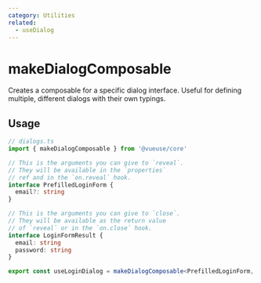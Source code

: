 ```yaml
---
category: Utilities
related:
  - useDialog
---
```


# makeDialogComposable

Creates a composable for a specific dialog interface. Useful for defining multiple, different dialogs with their own typings.

## Usage

```ts
// dialogs.ts
import { makeDialogComposable } from '@vueuse/core'

// This is the arguments you can give to `reveal`.
// They will be available in the `properties`
// ref and in the `on.reveal` hook.
interface PrefilledLoginForm {
  email?: string
}

// This is the arguments you can give to `close`.
// They will be available as the return value
// of `reveal` or in the `on.close` hook.
interface LoginFormResult {
  email: string
  password: string
}

export const useLoginDialog = makeDialogComposable<PrefilledLoginForm, LoginFormResult>()
```
